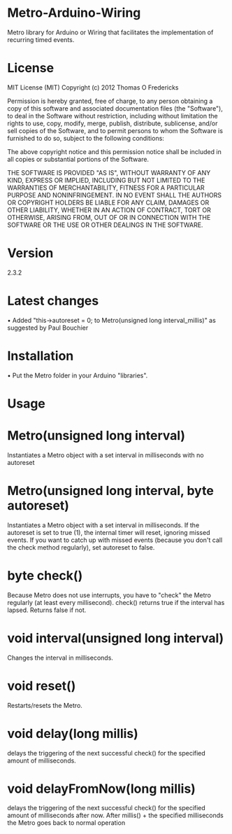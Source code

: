 Metro-Arduino-Wiring
====================

Metro library for Arduino or Wiring that facilitates the implementation of recurring timed events.


License
====================

MIT License (MIT)
Copyright (c) 2012 Thomas O Fredericks

Permission is hereby granted, free of charge, to any person obtaining a copy of this software and associated documentation files (the "Software"), to deal in the Software without restriction, including without limitation the rights to use, copy, modify, merge, publish, distribute, sublicense, and/or sell copies of the Software, and to permit persons to whom the Software is furnished to do so, subject to the following conditions:

The above copyright notice and this permission notice shall be included in all copies or substantial portions of the Software.

THE SOFTWARE IS PROVIDED "AS IS", WITHOUT WARRANTY OF ANY KIND, EXPRESS OR IMPLIED, INCLUDING BUT NOT LIMITED TO THE WARRANTIES OF MERCHANTABILITY, FITNESS FOR A PARTICULAR PURPOSE AND NONINFRINGEMENT. IN NO EVENT SHALL THE AUTHORS OR COPYRIGHT HOLDERS BE LIABLE FOR ANY CLAIM, DAMAGES OR OTHER LIABILITY, WHETHER IN AN ACTION OF CONTRACT, TORT OR OTHERWISE, ARISING FROM, OUT OF OR IN CONNECTION WITH THE SOFTWARE OR THE USE OR OTHER DEALINGS IN THE SOFTWARE.


Version
====================
2.3.2


Latest changes
====================

• Added "this->autoreset = 0; to Metro(unsigned long interval_millis)" as suggested by Paul Bouchier


Installation
====================

• Put the Metro folder in your Arduino "libraries".


Usage
====================

# Metro(unsigned long interval)

Instantiates a Metro object with a set interval in milliseconds with no autoreset

# Metro(unsigned long interval, byte autoreset)

Instantiates a Metro object with a set interval in milliseconds.
If the autoreset is set to true (1), the internal timer will reset, ignoring missed events. If you want to catch up with missed events (because you don't call the check method regularly), set autoreset to false.

# byte check()

Because Metro does not use interrupts, you have to "check" the Metro regularly (at least every millisecond). check() returns true if the interval has lapsed. Returns false if not.

# void interval(unsigned long interval)

Changes the interval in milliseconds.

# void reset()

Restarts/resets the Metro.

# void delay(long millis)

delays the triggering of the next successful check() for the specified amount of milliseconds. 

# void delayFromNow(long millis)

delays the triggering of the next successful check() for the specified amount of milliseconds after now.
After millis() + the specified milliseconds the Metro goes back to normal operation 
